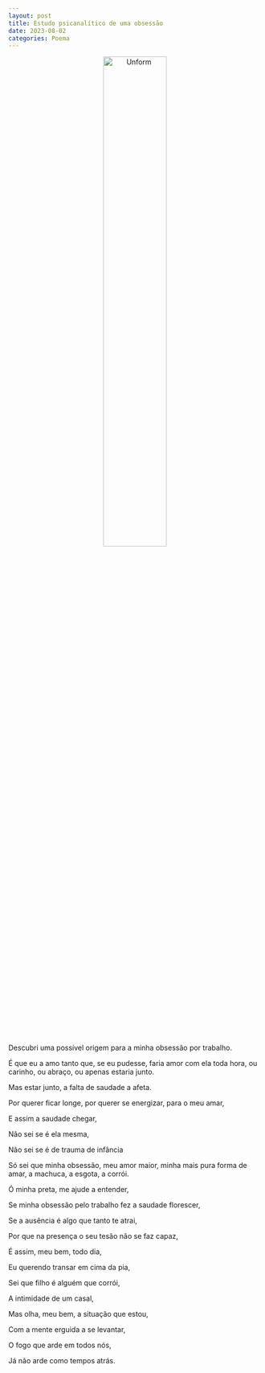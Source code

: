```yaml
---
layout: post
title: Estudo psicanalítico de uma obsessão
date: 2023-08-02
categories: Poema
---
```


<p align="center">
<img src="{{ site.baseurl }}/images/2023-08-02-Estudo-psicanalitico-de-uma-obsessao.png" height="50%" width="50%" alt="Unform" />
 </p>


Descubri uma possível origem para a minha obsessão por trabalho.

É que eu a amo tanto que, se eu pudesse, faria amor com ela toda hora, ou carinho, ou abraço, ou apenas estaria junto.

Mas estar junto, a falta de saudade a afeta.

Por querer ficar longe, por querer se energizar, para o meu amar,

E assim a saudade chegar,

Não sei se é ela mesma,

Não sei se é de trauma de infância

Só sei que minha obsessão, meu amor maior, minha mais pura forma de amar, a machuca, a esgota, a corrói.

Ó minha preta, me ajude a entender,

Se minha obsessão pelo trabalho fez a saudade florescer,

Se a ausência é algo que tanto te atrai,

Por que na presença o seu tesão não se faz capaz,

É assim, meu bem, todo dia,

Eu querendo transar em cima da pia,

Sei que filho é alguém que corrói,

A intimidade de um casal,

Mas olha, meu bem, a situação que estou,

Com a mente erguida a se levantar,

O fogo que arde em todos nós,

Já não arde como tempos atrás.